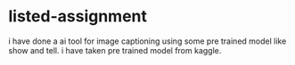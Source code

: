 # listed-assignment
i have done a ai tool for image captioning using some pre trained model like show and tell.
i have taken pre trained model from kaggle.
